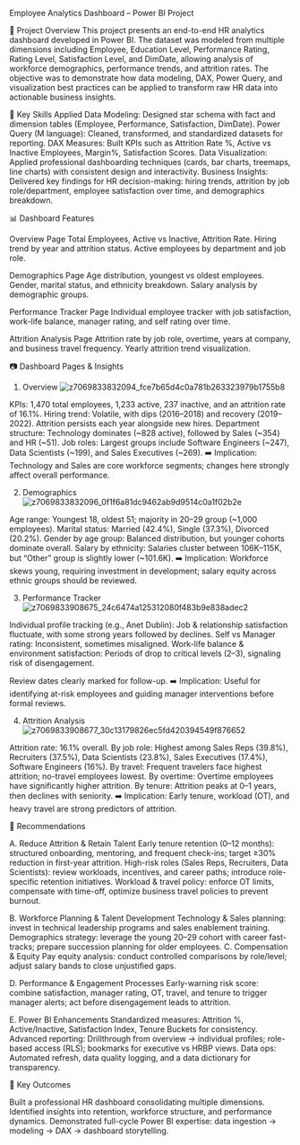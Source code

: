 Employee Analytics Dashboard – Power BI Project

📌 Project Overview
This project presents an end-to-end HR analytics dashboard developed in Power BI. The dataset was modeled from multiple dimensions including Employee, Education Level, Performance Rating, Rating Level, Satisfaction Level, and DimDate, allowing analysis of workforce demographics, performance trends, and attrition rates.
The objective was to demonstrate how data modeling, DAX, Power Query, and visualization best practices can be applied to transform raw HR data into actionable business insights.

🎯 Key Skills Applied
Data Modeling: Designed star schema with fact and dimension tables (Employee, Performance, Satisfaction, DimDate).
Power Query (M language): Cleaned, transformed, and standardized datasets for reporting.
DAX Measures: Built KPIs such as Attrition Rate %, Active vs Inactive Employees, Margin%, Satisfaction Scores.
Data Visualization: Applied professional dashboarding techniques (cards, bar charts, treemaps, line charts) with consistent design and interactivity.
Business Insights: Delivered key findings for HR decision-making: hiring trends, attrition by job role/department, employee satisfaction over time, and demographics breakdown.

📊 Dashboard Features

Overview Page
Total Employees, Active vs Inactive, Attrition Rate.
Hiring trend by year and attrition status.
Active employees by department and job role.

Demographics Page
Age distribution, youngest vs oldest employees.
Gender, marital status, and ethnicity breakdown.
Salary analysis by demographic groups.

Performance Tracker Page
Individual employee tracker with job satisfaction, work-life balance, manager rating, and self rating over time.

Attrition Analysis Page
Attrition rate by job role, overtime, years at company, and business travel frequency.
Yearly attrition trend visualization.

📷 Dashboard Pages & Insights

1. Overview
![z7069833832094_fce7b65d4c0a781b263323979b1755b8](https://github.com/user-attachments/assets/e53dd674-2cbb-4adb-ab86-57a7bd841bea)

KPIs: 1,470 total employees, 1,233 active, 237 inactive, and an attrition rate of 16.1%.
Hiring trend: Volatile, with dips (2016–2018) and recovery (2019–2022). Attrition persists each year alongside new hires.
Department structure: Technology dominates (~828 active), followed by Sales (~354) and HR (~51).
Job roles: Largest groups include Software Engineers (~247), Data Scientists (~199), and Sales Executives (~269).
➡️ Implication: Technology and Sales are core workforce segments; changes here strongly affect overall performance.

2. Demographics
![z7069833832096_0f1f6a81dc9462ab9d9514c0a1f02b2e](https://github.com/user-attachments/assets/32facdc4-634e-4bce-bbfe-7dfdc9a57777)

Age range: Youngest 18, oldest 51; majority in 20–29 group (~1,000 employees).
Marital status: Married (42.4%), Single (37.3%), Divorced (20.2%).
Gender by age group: Balanced distribution, but younger cohorts dominate overall.
Salary by ethnicity: Salaries cluster between 106K–115K, but “Other” group is slightly lower (~101.6K).
➡️ Implication: Workforce skews young, requiring investment in development; salary equity across ethnic groups should be reviewed.

3. Performance Tracker
![z7069833908675_24c6474a125312080f483b9e838adec2](https://github.com/user-attachments/assets/bc7e27d5-7dfc-4dca-95b1-e29084952155)

Individual profile tracking (e.g., Anet Dublin):
Job & relationship satisfaction fluctuate, with some strong years followed by declines.
Self vs Manager rating: Inconsistent, sometimes misaligned.
Work-life balance & environment satisfaction: Periods of drop to critical levels (2–3), signaling risk of disengagement.

Review dates clearly marked for follow-up.
➡️ Implication: Useful for identifying at-risk employees and guiding manager interventions before formal reviews.

4. Attrition Analysis
![z7069833908677_30c13179826ec5fd420394549f876652](https://github.com/user-attachments/assets/415c5f3a-121f-407b-b58d-1037768c7139)

Attrition rate: 16.1% overall.
By job role: Highest among Sales Reps (39.8%), Recruiters (37.5%), Data Scientists (23.8%), Sales Executives (17.4%), Software Engineers (16%).
By travel: Frequent travelers face highest attrition; no-travel employees lowest.
By overtime: Overtime employees have significantly higher attrition.
By tenure: Attrition peaks at 0–1 years, then declines with seniority.
➡️ Implication: Early tenure, workload (OT), and heavy travel are strong predictors of attrition.

📝 Recommendations

A. Reduce Attrition & Retain Talent
Early tenure retention (0–12 months): structured onboarding, mentoring, and frequent check-ins; target ≥30% reduction in first-year attrition.
High-risk roles (Sales Reps, Recruiters, Data Scientists): review workloads, incentives, and career paths; introduce role-specific retention initiatives.
Workload & travel policy: enforce OT limits, compensate with time-off, optimize business travel policies to prevent burnout.

B. Workforce Planning & Talent Development
Technology & Sales planning: invest in technical leadership programs and sales enablement training.
Demographics strategy: leverage the young 20–29 cohort with career fast-tracks; prepare succession planning for older employees.
C. Compensation & Equity
Pay equity analysis: conduct controlled comparisons by role/level; adjust salary bands to close unjustified gaps.

D. Performance & Engagement Processes
Early-warning risk score: combine satisfaction, manager rating, OT, travel, and tenure to trigger manager alerts; act before disengagement leads to attrition.

E. Power BI Enhancements
Standardized measures: Attrition %, Active/Inactive, Satisfaction Index, Tenure Buckets for consistency.
Advanced reporting: Drillthrough from overview → individual profiles; role-based access (RLS); bookmarks for executive vs HRBP views.
Data ops: Automated refresh, data quality logging, and a data dictionary for transparency.

🚀 Key Outcomes

Built a professional HR dashboard consolidating multiple dimensions.
Identified insights into retention, workforce structure, and performance dynamics.
Demonstrated full-cycle Power BI expertise: data ingestion → modeling → DAX → dashboard storytelling.

